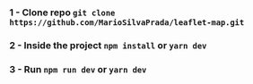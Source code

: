 ### 1 - Clone repo `git clone https://github.com/MarioSilvaPrada/leaflet-map.git`

### 2 - Inside the project `npm install` or `yarn dev`

### 3 - Run `npm run dev` or `yarn dev`